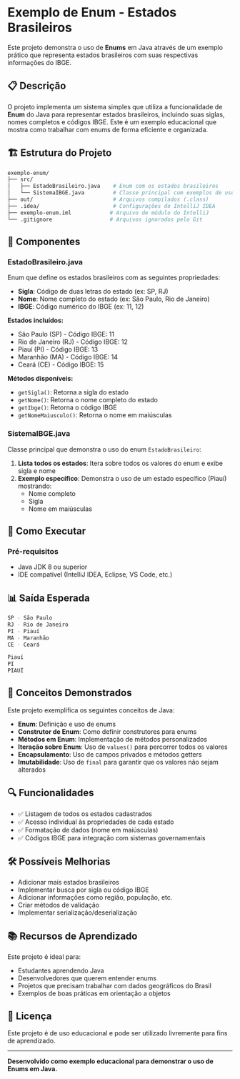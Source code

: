# Exemplo de Enum - Estados Brasileiros

Este projeto demonstra o uso de **Enums** em Java através de um exemplo prático que representa estados brasileiros com suas respectivas informações do IBGE.

## 📋 Descrição

O projeto implementa um sistema simples que utiliza a funcionalidade de **Enum** do Java para representar estados brasileiros, incluindo suas siglas, nomes completos e códigos IBGE. Este é um exemplo educacional que mostra como trabalhar com enums de forma eficiente e organizada.

## 🏗️ Estrutura do Projeto

```bash
exemplo-enum/
├── src/
│   ├── EstadoBrasileiro.java    # Enum com os estados brasileiros
│   └── SistemaIBGE.java         # Classe principal com exemplos de uso
├── out/                         # Arquivos compilados (.class)
├── .idea/                       # Configurações do IntelliJ IDEA
├── exemplo-enum.iml            # Arquivo de módulo do IntelliJ
└── .gitignore                  # Arquivos ignorados pelo Git
```

## 🔧 Componentes

### EstadoBrasileiro.java

Enum que define os estados brasileiros com as seguintes propriedades:

- **Sigla**: Código de duas letras do estado (ex: SP, RJ)
- **Nome**: Nome completo do estado (ex: São Paulo, Rio de Janeiro)
- **IBGE**: Código numérico do IBGE (ex: 11, 12)

**Estados incluídos:**

- São Paulo (SP) - Código IBGE: 11
- Rio de Janeiro (RJ) - Código IBGE: 12
- Piauí (PI) - Código IBGE: 13
- Maranhão (MA) - Código IBGE: 14
- Ceará (CE) - Código IBGE: 15

**Métodos disponíveis:**

- `getSigla()`: Retorna a sigla do estado
- `getNome()`: Retorna o nome completo do estado
- `getIbge()`: Retorna o código IBGE
- `getNomeMaiusculo()`: Retorna o nome em maiúsculas

### SistemaIBGE.java

Classe principal que demonstra o uso do enum `EstadoBrasileiro`:

1. **Lista todos os estados**: Itera sobre todos os valores do enum e exibe sigla e nome
2. **Exemplo específico**: Demonstra o uso de um estado específico (Piauí) mostrando:
   - Nome completo
   - Sigla
   - Nome em maiúsculas

## 🚀 Como Executar

### Pré-requisitos

- Java JDK 8 ou superior
- IDE compatível (IntelliJ IDEA, Eclipse, VS Code, etc.)

## 📊 Saída Esperada

```bash
SP - São Paulo
RJ - Rio de Janeiro
PI - Piauí
MA - Maranhão
CE - Ceará

Piauí
PI
PIAUÍ
```

## 🎯 Conceitos Demonstrados

Este projeto exemplifica os seguintes conceitos de Java:

- **Enum**: Definição e uso de enums
- **Construtor de Enum**: Como definir construtores para enums
- **Métodos em Enum**: Implementação de métodos personalizados
- **Iteração sobre Enum**: Uso de `values()` para percorrer todos os valores
- **Encapsulamento**: Uso de campos privados e métodos getters
- **Imutabilidade**: Uso de `final` para garantir que os valores não sejam alterados

## 🔍 Funcionalidades

- ✅ Listagem de todos os estados cadastrados
- ✅ Acesso individual às propriedades de cada estado
- ✅ Formatação de dados (nome em maiúsculas)
- ✅ Códigos IBGE para integração com sistemas governamentais

## 🛠️ Possíveis Melhorias

- Adicionar mais estados brasileiros
- Implementar busca por sigla ou código IBGE
- Adicionar informações como região, população, etc.
- Criar métodos de validação
- Implementar serialização/deserialização

## 📚 Recursos de Aprendizado

Este projeto é ideal para:

- Estudantes aprendendo Java
- Desenvolvedores que querem entender enums
- Projetos que precisam trabalhar com dados geográficos do Brasil
- Exemplos de boas práticas em orientação a objetos

## 📄 Licença

Este projeto é de uso educacional e pode ser utilizado livremente para fins de aprendizado.

---

**Desenvolvido como exemplo educacional para demonstrar o uso de Enums em Java.**
